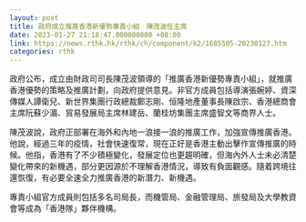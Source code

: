 ```yaml
---
layout: post
title: 政府成立推廣香港新優勢專責小組　陳茂波任主席
date: 2023-01-27 21:18:47.000000000 +08:00
link: https://news.rthk.hk/rthk/ch/component/k2/1685505-20230127.htm
categories: rthk
---
```


政府公布，成立由財政司司長陳茂波領導的「推廣香港新優勢專責小組」，就推廣香港優勢的策略及推廣計劃，向政府提供意見。非官方成員包括導演張婉婷、資深傳媒人譚衛兒、新世界集團行政總裁鄭志剛、恒隆地產董事長陳啟宗、香港總商會主席阮蘇少湄、貿易發展局主席林建岳、蘭桂坊集團主席盛智文等商界人士。

陳茂波說，政府正部署在海外和內地一浪接一浪的推廣工作，加強宣傳推廣香港。他說，經過三年的疫情，社會快速復常，現在正好是香港主動出擊作宣傳推廣的時候。他指，香港有了不少積極變化，發展定位也更趨明確，但海內外人士未必清楚變化帶來的新機遇，部分更因源於不理解香港情況，導致有負面觀感。隨着跨境往還恢復，有必要全速全力推廣香港的新潛力、新機遇。

專責小組官方成員則包括多名司局長，而機管局、金融管理局、旅發局及大學教資會等成為「香港隊」夥伴機構。
